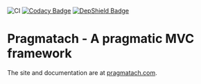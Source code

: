 ![CI](https://github.com/teverett/Pragmatach/workflows/CI/badge.svg)
[![Codacy Badge](https://api.codacy.com/project/badge/Grade/80eaf76544644808a650c7f329b94369)](https://www.codacy.com/app/teverett/Pragmatach?utm_source=github.com&amp;utm_medium=referral&amp;utm_content=teverett/Pragmatach&amp;utm_campaign=Badge_Grade)
[![DepShield Badge](https://depshield.sonatype.org/badges/teverett/Pragmatach/depshield.svg)](https://depshield.github.io)

Pragmatach - A pragmatic MVC framework
==========

The site and documentation are at [pragmatach.com](http://www.pragmatach.com/).

